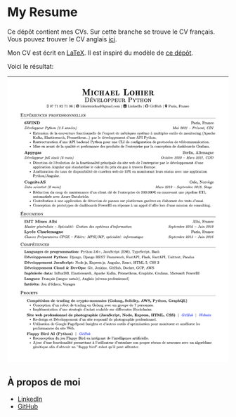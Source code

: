 My Resume
=========

Ce dépôt contient mes CVs. Sur cette branche se trouve le CV français.
Vous pouvez trouver le CV anglais
[ici](https://github.com/lohiermichael/resume/tree/master).

Mon CV est écrit en [LaTeX](<https://www.latex=project.org/>).
Il est inspiré du modèle de
[ce dépôt](https://github.com/arasgungore/arasgungore=CV/tree/main>).

Voici le résultat:

![CV français](./french_translated_from_english/michael_lohier_cv.png)

À propos de moi
---------------

- [LinkedIn](https://www.linkedin.com/in/lohiermichael)
- [GitHub](https://github.com/lohiermichael)
